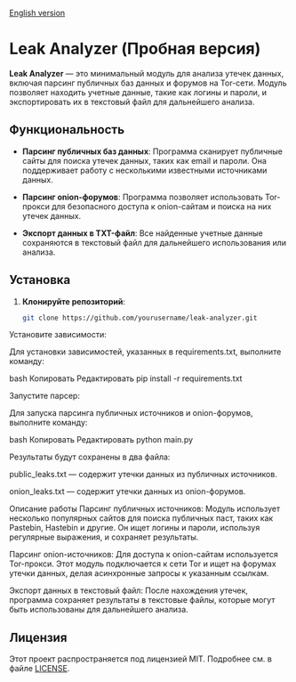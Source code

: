  
 [English version](README-en.md)

# Leak Analyzer (Пробная версия)

**Leak Analyzer** — это минимальный модуль для анализа утечек данных, включая парсинг публичных баз данных и форумов на Tor-сети. Модуль позволяет находить учетные данные, такие как логины и пароли, и экспортировать их в текстовый файл для дальнейшего анализа.

## Функциональность

- **Парсинг публичных баз данных**: Программа сканирует публичные сайты для поиска утечек данных, таких как email и пароли. Она поддерживает работу с несколькими известными источниками данных.

- **Парсинг onion-форумов**: Программа позволяет использовать Tor-прокси для безопасного доступа к onion-сайтам и поиска на них утечек данных.

- **Экспорт данных в TXT-файл**: Все найденные учетные данные сохраняются в текстовый файл для дальнейшего использования или анализа.

## Установка

1. **Клонируйте репозиторий**:

   ```bash
   git clone https://github.com/yourusername/leak-analyzer.git

Установите зависимости:

Для установки зависимостей, указанных в requirements.txt, выполните команду:

bash
Копировать
Редактировать
pip install -r requirements.txt

Запустите парсер:

Для запуска парсинга публичных источников и onion-форумов, выполните команду:

bash
Копировать
Редактировать
python main.py

Результаты будут сохранены в два файла:

public_leaks.txt — содержит утечки данных из публичных источников.

onion_leaks.txt — содержит утечки данных из onion-форумов.

Описание работы
Парсинг публичных источников: Модуль использует несколько популярных сайтов для поиска публичных паст, таких как Pastebin, Hastebin и другие. Он ищет логины и пароли, используя регулярные выражения, и сохраняет результаты.

Парсинг onion-источников: Для доступа к onion-сайтам используется Tor-прокси. Этот модуль подключается к сети Tor и ищет на форумах утечки данных, делая асинхронные запросы к указанным ссылкам.

Экспорт данных в текстовый файл: После нахождения утечек, программа сохраняет результаты в текстовые файлы, которые могут быть использованы для дальнейшего анализа.
## Лицензия

Этот проект распространяется под лицензией MIT. Подробнее см. в файле [LICENSE](LICENSE).
